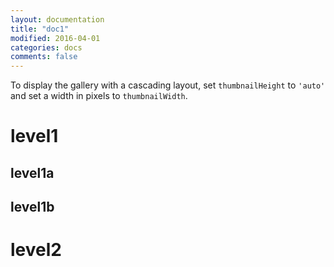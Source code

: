 ```yaml
---
layout: documentation
title: "doc1"
modified: 2016-04-01
categories: docs
comments: false
---
```


To display the gallery with a cascading layout, set ```thumbnailHeight``` to ```'auto'``` and set a width in pixels to ```thumbnailWidth```.

# level1

## level1a
## level1b

# level2
